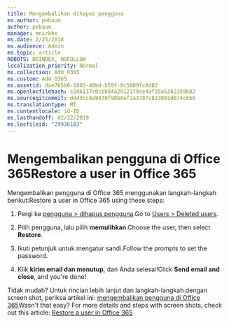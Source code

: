 ```yaml
---
title: Mengembalikan dihapus pengguna
ms.author: pebaum
author: pebaum
manager: mnirkhe
ms.date: 2/25/2018
ms.audience: Admin
ms.topic: article
ROBOTS: NOINDEX, NOFOLLOW
localization_priority: Normal
ms.collection: Adm_O365
ms.custom: Adm_O365
ms.assetid: dae7b5b0-1003-40bd-b59f-8c5009fc8d82
ms.openlocfilehash: c2d6117c0cbb84a2812179ce4af35a5382359b82
ms.sourcegitcommit: dd43cc0a9470f98b8ef2a3787c823801d674c666
ms.translationtype: MT
ms.contentlocale: id-ID
ms.lasthandoff: 02/12/2019
ms.locfileid: "29936183"
---
```

# <a name="restore-a-user-in-office-365"></a><span data-ttu-id="89d88-102">Mengembalikan pengguna di Office 365</span><span class="sxs-lookup"><span data-stu-id="89d88-102">Restore a user in Office 365</span></span>

<span data-ttu-id="89d88-103">Mengembalikan pengguna di Office 365 menggunakan langkah-langkah berikut:</span><span class="sxs-lookup"><span data-stu-id="89d88-103">Restore a user in Office 365 using these steps:</span></span>
  
1. <span data-ttu-id="89d88-104">Pergi ke [pengguna \> dihapus pengguna](https://admin.microsoft.com/adminportal/home#/deletedusers).</span><span class="sxs-lookup"><span data-stu-id="89d88-104">Go to [Users \> Deleted users](https://admin.microsoft.com/adminportal/home#/deletedusers).</span></span>
    
2. <span data-ttu-id="89d88-105">Pilih pengguna, lalu pilih **memulihkan**.</span><span class="sxs-lookup"><span data-stu-id="89d88-105">Choose the user, then select **Restore**.</span></span>
    
3. <span data-ttu-id="89d88-106">Ikuti petunjuk untuk mengatur sandi.</span><span class="sxs-lookup"><span data-stu-id="89d88-106">Follow the prompts to set the password.</span></span>
    
4. <span data-ttu-id="89d88-107">Klik **kirim email dan menutup**, dan Anda selesai!</span><span class="sxs-lookup"><span data-stu-id="89d88-107">Click **Send email and close**, and you're done!</span></span>
    
<span data-ttu-id="89d88-p101">Tidak mudah? Untuk rincian lebih lanjut dan langkah-langkah dengan screen shot, periksa artikel ini: [mengembalikan pengguna di Office 365](https://support.office.com/article/Restore-a-user-in-Office-365-2c261e42-5dd1-48b0-845f-2a016d29cfc1.aspx)</span><span class="sxs-lookup"><span data-stu-id="89d88-p101">Wasn't that easy? For more details and steps with screen shots, check out this article: [Restore a user in Office 365](https://support.office.com/article/Restore-a-user-in-Office-365-2c261e42-5dd1-48b0-845f-2a016d29cfc1.aspx)</span></span>
  


